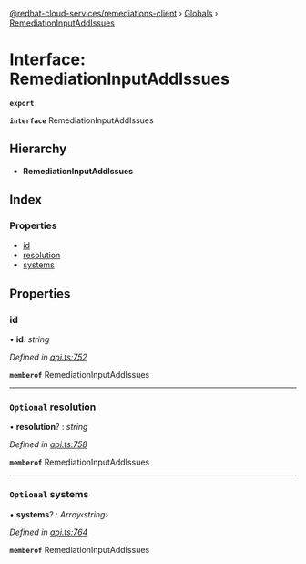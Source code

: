 [@redhat-cloud-services/remediations-client](../README.md) › [Globals](../globals.md) › [RemediationInputAddIssues](remediationinputaddissues.md)

# Interface: RemediationInputAddIssues

**`export`** 

**`interface`** RemediationInputAddIssues

## Hierarchy

* **RemediationInputAddIssues**

## Index

### Properties

* [id](remediationinputaddissues.md#id)
* [resolution](remediationinputaddissues.md#optional-resolution)
* [systems](remediationinputaddissues.md#optional-systems)

## Properties

###  id

• **id**: *string*

*Defined in [api.ts:752](https://github.com/RedHatInsights/javascript-clients/blob/master/packages/remediations/api.ts#L752)*

**`memberof`** RemediationInputAddIssues

___

### `Optional` resolution

• **resolution**? : *string*

*Defined in [api.ts:758](https://github.com/RedHatInsights/javascript-clients/blob/master/packages/remediations/api.ts#L758)*

**`memberof`** RemediationInputAddIssues

___

### `Optional` systems

• **systems**? : *Array‹string›*

*Defined in [api.ts:764](https://github.com/RedHatInsights/javascript-clients/blob/master/packages/remediations/api.ts#L764)*

**`memberof`** RemediationInputAddIssues

